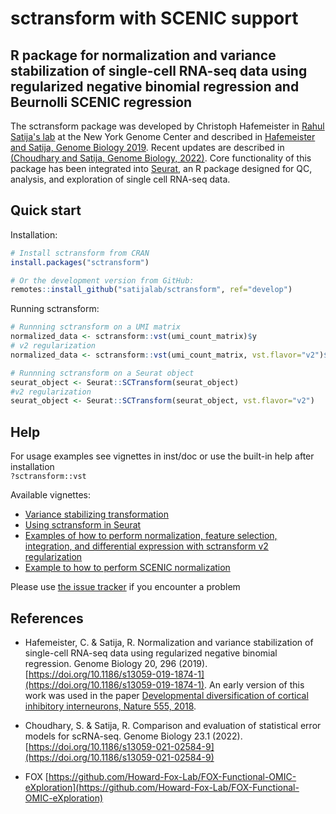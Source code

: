# sctransform with SCENIC support
## R package for normalization and variance stabilization of single-cell RNA-seq data using regularized negative binomial regression and Beurnolli SCENIC regression

The sctransform package was developed by Christoph Hafemeister in [Rahul Satija's lab](https://satijalab.org/) at the New York Genome Center and described in [Hafemeister and Satija, Genome Biology 2019](https://genomebiology.biomedcentral.com/articles/10.1186/s13059-019-1874-1). Recent updates are described in [(Choudhary and Satija, Genome Biology, 2022)](https://doi.org/10.1186/s13059-021-02584-9).
Core functionality of this package has been integrated into [Seurat](https://satijalab.org/seurat/), an R package designed for QC, analysis, and exploration of single cell RNA-seq data.

## Quick start

Installation:

```r
# Install sctransform from CRAN
install.packages("sctransform")

# Or the development version from GitHub:
remotes::install_github("satijalab/sctransform", ref="develop")
```

Running sctransform:

```r
# Runnning sctransform on a UMI matrix
normalized_data <- sctransform::vst(umi_count_matrix)$y
# v2 regularization
normalized_data <- sctransform::vst(umi_count_matrix, vst.flavor="v2")$y

# Runnning sctransform on a Seurat object
seurat_object <- Seurat::SCTransform(seurat_object)
#v2 regularization
seurat_object <- Seurat::SCTransform(seurat_object, vst.flavor="v2")
```

## Help

For usage examples see vignettes in inst/doc or use the built-in help after installation  
`?sctransform::vst`  

Available vignettes:  

- [Variance stabilizing transformation](https://htmlpreview.github.io/?https://github.com/satijalab/sctransform/blob/supp_html/supplement/variance_stabilizing_transformation.html)  
- [Using sctransform in Seurat](https://htmlpreview.github.io/?https://github.com/satijalab/sctransform/blob/supp_html/supplement/seurat.html)
- [Examples of how to perform normalization, feature selection, integration, and differential expression with sctransform v2 regularization](https://satijalab.org/seurat/articles/sctransform_v2_vignette.html)
- [Example to how to perform SCENIC normalization]()

Please use [the issue tracker](https://github.com/satijalab/sctransform/issues) if you encounter a problem

## References

- Hafemeister, C. & Satija, R. Normalization and variance stabilization of single-cell RNA-seq data using regularized negative binomial regression. Genome Biology 20, 296 (2019).  [https://doi.org/10.1186/s13059-019-1874-1](https://doi.org/10.1186/s13059-019-1874-1). An early version of this work was used in the paper [Developmental diversification of cortical inhibitory interneurons, Nature 555, 2018](https://github.com/ChristophH/in-lineage).

- Choudhary, S. & Satija, R. Comparison and evaluation of statistical error models for scRNA-seq. Genome Biology 23.1 (2022). [https://doi.org/10.1186/s13059-021-02584-9](https://doi.org/10.1186/s13059-021-02584-9)

- FOX [https://github.com/Howard-Fox-Lab/FOX-Functional-OMIC-eXploration](https://github.com/Howard-Fox-Lab/FOX-Functional-OMIC-eXploration)

